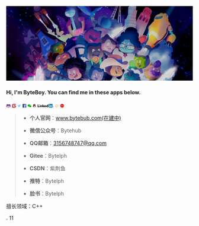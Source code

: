 <img src="images\133268513-5bfe2f93-4402-42c9-a403-81c9e86934b6.jpeg" style="zoom: 50%;" />

#### Hi, I'm ByteBoy. You can find me in these apps below.

<img src="\images\github.png" style="zoom:5%;" /> <img src="\images\gitee.png" style="zoom:5%;" />    <img src=".\images\推特 twitter.png" style="zoom:5%;" />  <img src=".\images\facebook.png" style="zoom:5%;" />  <img src=".\images\WeChat-logo.png" style="zoom:5%;" />  <img src=".\images\QQ.png" style="zoom:5%;" />  <img src="images\Linked In.png" style="zoom:5%;" />  <img src="\images\微信公众号.png" style="zoom:5%;" />  <img src="\images\CSDN.png" style="zoom:5%;" />  



> - **个人官网**：www.bytebub.com(在建中)
>
> - **微信公众号**：Bytehub
> - **QQ邮箱**：3156748747@qq.com
> - **Gitee**：Bytelph
> - **CSDN**：紫荆鱼
> - **推特**：Bytelph
> - **脸书**：Bytelph
>



擅长领域：C++

<img src="D:\mydesk\GitHub\Bytelph\images\cpp.png" style="zoom:25%;" /> 11 

